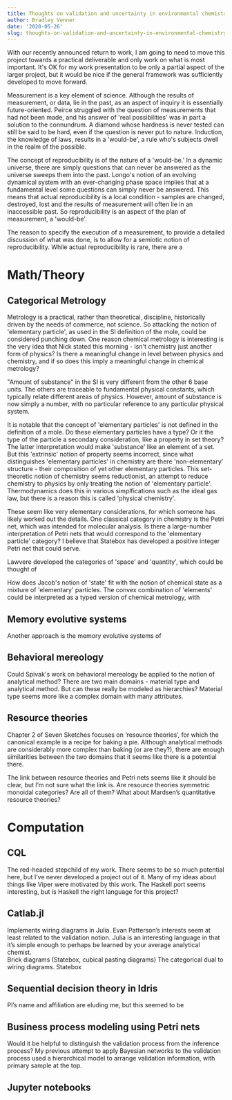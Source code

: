 ```yaml
---
title: Thoughts on validation and uncertainty in environmental chemistry
author: Bradley Venner
date: '2020-05-26'
slug: thoughts-on-validation-and-uncertainty-in-environmental-chemistry
---
```


With our recently announced return to work, I am going to need to move this project towards a practical deliverable and only work on what is most important.  It's OK for my work presentation to be only a partial aspect of the larger project, but it would be nice if the general framework was sufficiently developed to move forward.

Measurement is a key element of science.  Although the results of measurement, or data, lie in the past, as an aspect of inquiry it is essentially future-oriented.  Peirce struggled with the question of measurements that had not been made, and his answer of 'real possibilities' was in part a solution to the connundrum.  A diamond whose hardness is never tested can still be said to be hard, even if the question is never put to nature.  Induction, the knowledge of laws, results in a 'would-be', a rule who's subjects dwell in the realm of the possible.

The concept of reproducibility is of the nature of a 'would-be.'  In a dynamic universe, there are simply questions that can never be answered as the universe sweeps them into the past.  Longo's notion of an evolving dynamical system with an ever-changing phase space implies that at a fundamental level some questions can simply never be answered.  This means that actual reproducibility is a local condition - samples are changed, destroyed, lost and the results of measurement will often lie in an inaccessible past.  So reproducibility is an aspect of the plan of measurement, a 'would-be'.

The reason to specify the execution of a measurement, to provide a detailed discussion of what was done, is to allow for a semiotic notion of reproducibility.  While actual reproducibility is rare, there are a 

# Math/Theory

## Categorical Metrology

Metrology is a practical, rather than theoretical, discipline, historically driven by the needs of commerce, not science.  So attacking the notion of 'elementary particle', as used in the SI definition of the mole, could be considered punching down.  One reason chemical metrology is interesting is the very idea that Nick stated this morning - isn't chemistry just another form of physics?  Is there a meaningful change in level between physics and chemistry, and if so does this imply a meaningful change in chemical metrology?   

"Amount of substance" in the SI is very different from the other 6 base units.  The others are traceable to fundamental physical constants, which typically relate different areas of physics.  However, amount of substance is now simply a number, with no particular reference to any particular physical system.  

It is notable that the concept of 'elementary particles' is not defined in the definition of a mole.  Do these elementary particles have a type?  Or it the type of the particle a secondary consideration, like a property in set theory?  The latter interpretation would make 'substance' like an element of a set.  But this 'extrinsic' notion of property seems incorrect, since what distinguishes 'elementary particles' in chemistry are there 'non-elementary' structure - their composition of yet other elementary particles.  This set-theoretic notion of chemistry seems reductionist, an attempt to reduce chemistry to physics by only treating the notion of 'elementary particle'.  Thermodynamics does this in various simplfications such as the ideal gas law, but there is a reason this is called 'physical chemistry'.

These seem like very elementary considerations, for which someone has likely worked out the details.  One classical category in chemistry is the Petri net, which was intended for molecular analysis.  Is there a large-number interpretation of Petri nets that would correspond to the 'elementary particle' category?  I believe that Statebox has developed a positive integer Petri net that could serve.  

Lawvere developed the categories of 'space' and 'quantity', which could be thought of


How does Jacob's notion of 'state' fit with the notion of chemical state as a mixture of 'elementary' particles.  The convex combination of 'elements' could be interpreted as a typed version of chemical metrology, with

## Memory evolutive systems
Another approach is the memory evolutive systems of

## Behavioral mereology

Could Spivak's work on behavioral mereology be applied to the notion of analytical method?  There are two main domains - material type and analytical method.  But can these really be modeled as hierarchies?  Material type seems more like a complex domain with many attributes.  

## Resource theories
Chapter 2 of Seven Sketches focuses on ‘resource theories’, for which the canonical example is a recipe for baking a pie.  Although analytical methods are considerably more complex than baking (or are they?), there are enough similarities between the two domains that it seems like there is a potential there.

The link between resource theories and Petri nets seems like it should be clear, but I’m not sure what the link is.  Are resource theories symmetric monoidal categories?  Are all of them?  What about Mardsen’s quantitative resource theories?  

# Computation

## CQL
The red-headed stepchild of my work.  There seems to be so much potential here, but I’ve never developed a project out of it.  Many of my ideas about things like Viper were motivated by this work.  The Haskell port seems interesting, but is Haskell the right language for this project?

## Catlab.jl
Implements wiring diagrams in Julia.  Evan Patterson’s interests seem at least related to the validation notion.  Julia is an interesting language in that it’s simple enough to perhaps be learned by your average analytical chemist.  
Brick diagrams (Statebox, cubical pasting diagrams)
The categorical dual to wiring diagrams.  Statebox

## Sequential decision theory in Idris
PI’s name and affiliation are eluding me, but this seemed to be

## Business process modeling using Petri nets

Would it be helpful to distinguish the validation process from the inference process?  My previous attempt to apply Bayesian networks to the validation process used a hierarchical model to arrange validation information, with primary sample at the top.  

## Jupyter notebooks
